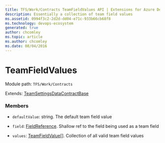 ```yaml
---
title: TFS/Work/Contracts TeamFieldValues API | Extensions for Azure DevOps Services
description: Essentially a collection of team field values
ms.assetid: 0994f3c2-2d2d-dd04-e71c-933b66cb68f8
ms.technology: devops-ecosystem
generated: true
author: chcomley
ms.topic: article
ms.author: chcomley
ms.date: 08/04/2016
---
```


# TeamFieldValues

Module path: `TFS/Work/Contracts`

Extends: [TeamSettingsDataContractBase](../../../TFS/Work/Contracts/TeamSettingsDataContractBase.md)

### Members

- `defaultValue`: string. The default team field value

- `field`: [FieldReference](../../../TFS/Work/Contracts/FieldReference.md). Shallow ref to the field being used as a team field

- `values`: [TeamFieldValue](../../../TFS/Work/Contracts/TeamFieldValue.md)[]. Collection of all valid team field values
